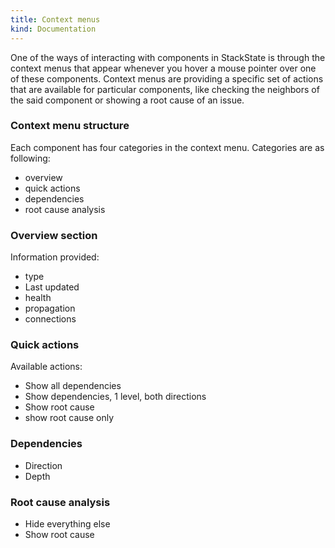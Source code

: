 ```yaml
---
title: Context menus
kind: Documentation
---
```


One of the ways of interacting with components in StackState is through the context menus that appear whenever you hover a mouse pointer over one of these components. Context menus are providing a specific set of actions that are available for particular components, like checking the neighbors of the said component or showing a root cause of an issue.


### Context menu structure

Each component has four categories in the context menu. Categories are as following:

- overview
- quick actions
- dependencies
- root cause analysis

### Overview section

Information provided:

- type
- Last updated
- health
- propagation
- connections

### Quick actions

Available actions:

 - Show all dependencies
 - Show dependencies, 1 level, both directions
 - Show root cause
 - show root cause only

### Dependencies

- Direction
- Depth

### Root cause analysis

- Hide everything else
- Show root cause
